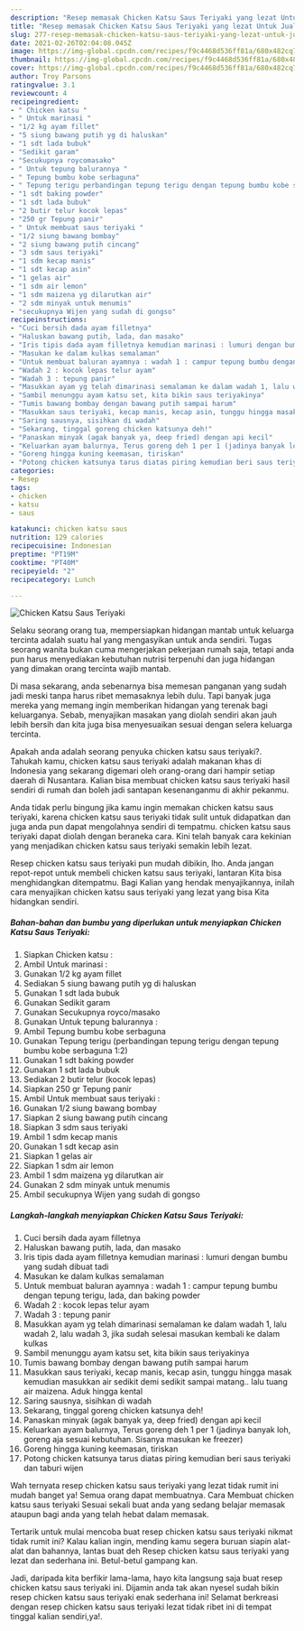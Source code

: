 ```yaml
---
description: "Resep memasak Chicken Katsu Saus Teriyaki yang lezat Untuk Jualan"
title: "Resep memasak Chicken Katsu Saus Teriyaki yang lezat Untuk Jualan"
slug: 277-resep-memasak-chicken-katsu-saus-teriyaki-yang-lezat-untuk-jualan
date: 2021-02-26T02:04:08.045Z
image: https://img-global.cpcdn.com/recipes/f9c4468d536ff81a/680x482cq70/chicken-katsu-saus-teriyaki-foto-resep-utama.jpg
thumbnail: https://img-global.cpcdn.com/recipes/f9c4468d536ff81a/680x482cq70/chicken-katsu-saus-teriyaki-foto-resep-utama.jpg
cover: https://img-global.cpcdn.com/recipes/f9c4468d536ff81a/680x482cq70/chicken-katsu-saus-teriyaki-foto-resep-utama.jpg
author: Troy Parsons
ratingvalue: 3.1
reviewcount: 4
recipeingredient:
- " Chicken katsu "
- " Untuk marinasi "
- "1/2 kg ayam fillet"
- "5 siung bawang putih yg di haluskan"
- "1 sdt lada bubuk"
- "Sedikit garam"
- "Secukupnya roycomasako"
- " Untuk tepung balurannya "
- " Tepung bumbu kobe serbaguna"
- " Tepung terigu perbandingan tepung terigu dengan tepung bumbu kobe serbaguna 12"
- "1 sdt baking powder"
- "1 sdt lada bubuk"
- "2 butir telur kocok lepas"
- "250 gr Tepung panir"
- " Untuk membuat saus teriyaki "
- "1/2 siung bawang bombay"
- "2 siung bawang putih cincang"
- "3 sdm saus teriyaki"
- "1 sdm kecap manis"
- "1 sdt kecap asin"
- "1 gelas air"
- "1 sdm air lemon"
- "1 sdm maizena yg dilarutkan air"
- "2 sdm minyak untuk menumis"
- "secukupnya Wijen yang sudah di gongso"
recipeinstructions:
- "Cuci bersih dada ayam filletnya"
- "Haluskan bawang putih, lada, dan masako"
- "Iris tipis dada ayam filletnya kemudian marinasi : lumuri dengan bumbu yang sudah dibuat tadi"
- "Masukan ke dalam kulkas semalaman"
- "Untuk membuat baluran ayamnya : wadah 1 : campur tepung bumbu dengan tepung terigu, lada, dan baking powder"
- "Wadah 2 : kocok lepas telur ayam"
- "Wadah 3 : tepung panir"
- "Masukkan ayam yg telah dimarinasi semalaman ke dalam wadah 1, lalu wadah 2, lalu wadah 3, jika sudah selesai masukan kembali ke dalam kulkas"
- "Sambil menunggu ayam katsu set, kita bikin saus teriyakinya"
- "Tumis bawang bombay dengan bawang putih sampai harum"
- "Masukkan saus teriyaki, kecap manis, kecap asin, tunggu hingga masak kemudian masukkan air sedikit demi sedikit sampai matang.. lalu tuang air maizena. Aduk hingga kental"
- "Saring sausnya, sisihkan di wadah"
- "Sekarang, tinggal goreng chicken katsunya deh!"
- "Panaskan minyak (agak banyak ya, deep fried) dengan api kecil"
- "Keluarkan ayam balurnya, Terus goreng deh 1 per 1 (jadinya banyak loh, goreng aja sesuai kebutuhan. Sisanya masukan ke freezer)"
- "Goreng hingga kuning keemasan, tiriskan"
- "Potong chicken katsunya tarus diatas piring kemudian beri saus teriyaki dan taburi wijen"
categories:
- Resep
tags:
- chicken
- katsu
- saus

katakunci: chicken katsu saus 
nutrition: 129 calories
recipecuisine: Indonesian
preptime: "PT19M"
cooktime: "PT40M"
recipeyield: "2"
recipecategory: Lunch

---
```



![Chicken Katsu Saus Teriyaki](https://img-global.cpcdn.com/recipes/f9c4468d536ff81a/680x482cq70/chicken-katsu-saus-teriyaki-foto-resep-utama.jpg)

Selaku seorang orang tua, mempersiapkan hidangan mantab untuk keluarga tercinta adalah suatu hal yang mengasyikan untuk anda sendiri. Tugas seorang  wanita bukan cuma mengerjakan pekerjaan rumah saja, tetapi anda pun harus menyediakan kebutuhan nutrisi terpenuhi dan juga hidangan yang dimakan orang tercinta wajib mantab.

Di masa  sekarang, anda sebenarnya bisa memesan panganan yang sudah jadi meski tanpa harus ribet memasaknya lebih dulu. Tapi banyak juga mereka yang memang ingin memberikan hidangan yang terenak bagi keluarganya. Sebab, menyajikan masakan yang diolah sendiri akan jauh lebih bersih dan kita juga bisa menyesuaikan sesuai dengan selera keluarga tercinta. 



Apakah anda adalah seorang penyuka chicken katsu saus teriyaki?. Tahukah kamu, chicken katsu saus teriyaki adalah makanan khas di Indonesia yang sekarang digemari oleh orang-orang dari hampir setiap daerah di Nusantara. Kalian bisa membuat chicken katsu saus teriyaki hasil sendiri di rumah dan boleh jadi santapan kesenanganmu di akhir pekanmu.

Anda tidak perlu bingung jika kamu ingin memakan chicken katsu saus teriyaki, karena chicken katsu saus teriyaki tidak sulit untuk didapatkan dan juga anda pun dapat mengolahnya sendiri di tempatmu. chicken katsu saus teriyaki dapat diolah dengan beraneka cara. Kini telah banyak cara kekinian yang menjadikan chicken katsu saus teriyaki semakin lebih lezat.

Resep chicken katsu saus teriyaki pun mudah dibikin, lho. Anda jangan repot-repot untuk membeli chicken katsu saus teriyaki, lantaran Kita bisa menghidangkan ditempatmu. Bagi Kalian yang hendak menyajikannya, inilah cara menyajikan chicken katsu saus teriyaki yang lezat yang bisa Kita hidangkan sendiri.

<!--inarticleads1-->

##### Bahan-bahan dan bumbu yang diperlukan untuk menyiapkan Chicken Katsu Saus Teriyaki:

1. Siapkan  Chicken katsu :
1. Ambil  Untuk marinasi :
1. Gunakan 1/2 kg ayam fillet
1. Sediakan 5 siung bawang putih yg di haluskan
1. Gunakan 1 sdt lada bubuk
1. Gunakan Sedikit garam
1. Gunakan Secukupnya royco/masako
1. Gunakan  Untuk tepung balurannya :
1. Ambil  Tepung bumbu kobe serbaguna
1. Gunakan  Tepung terigu (perbandingan tepung terigu dengan tepung bumbu kobe serbaguna 1:2)
1. Gunakan 1 sdt baking powder
1. Gunakan 1 sdt lada bubuk
1. Sediakan 2 butir telur (kocok lepas)
1. Siapkan 250 gr Tepung panir
1. Ambil  Untuk membuat saus teriyaki :
1. Gunakan 1/2 siung bawang bombay
1. Siapkan 2 siung bawang putih cincang
1. Siapkan 3 sdm saus teriyaki
1. Ambil 1 sdm kecap manis
1. Gunakan 1 sdt kecap asin
1. Siapkan 1 gelas air
1. Siapkan 1 sdm air lemon
1. Ambil 1 sdm maizena yg dilarutkan air
1. Gunakan 2 sdm minyak untuk menumis
1. Ambil secukupnya Wijen yang sudah di gongso




<!--inarticleads2-->

##### Langkah-langkah menyiapkan Chicken Katsu Saus Teriyaki:

1. Cuci bersih dada ayam filletnya
1. Haluskan bawang putih, lada, dan masako
1. Iris tipis dada ayam filletnya kemudian marinasi : lumuri dengan bumbu yang sudah dibuat tadi
1. Masukan ke dalam kulkas semalaman
1. Untuk membuat baluran ayamnya : wadah 1 : campur tepung bumbu dengan tepung terigu, lada, dan baking powder
1. Wadah 2 : kocok lepas telur ayam
1. Wadah 3 : tepung panir
1. Masukkan ayam yg telah dimarinasi semalaman ke dalam wadah 1, lalu wadah 2, lalu wadah 3, jika sudah selesai masukan kembali ke dalam kulkas
1. Sambil menunggu ayam katsu set, kita bikin saus teriyakinya
1. Tumis bawang bombay dengan bawang putih sampai harum
1. Masukkan saus teriyaki, kecap manis, kecap asin, tunggu hingga masak kemudian masukkan air sedikit demi sedikit sampai matang.. lalu tuang air maizena. Aduk hingga kental
1. Saring sausnya, sisihkan di wadah
1. Sekarang, tinggal goreng chicken katsunya deh!
1. Panaskan minyak (agak banyak ya, deep fried) dengan api kecil
1. Keluarkan ayam balurnya, Terus goreng deh 1 per 1 (jadinya banyak loh, goreng aja sesuai kebutuhan. Sisanya masukan ke freezer)
1. Goreng hingga kuning keemasan, tiriskan
1. Potong chicken katsunya tarus diatas piring kemudian beri saus teriyaki dan taburi wijen




Wah ternyata resep chicken katsu saus teriyaki yang lezat tidak rumit ini mudah banget ya! Semua orang dapat membuatnya. Cara Membuat chicken katsu saus teriyaki Sesuai sekali buat anda yang sedang belajar memasak ataupun bagi anda yang telah hebat dalam memasak.

Tertarik untuk mulai mencoba buat resep chicken katsu saus teriyaki nikmat tidak rumit ini? Kalau kalian ingin, mending kamu segera buruan siapin alat-alat dan bahannya, lantas buat deh Resep chicken katsu saus teriyaki yang lezat dan sederhana ini. Betul-betul gampang kan. 

Jadi, daripada kita berfikir lama-lama, hayo kita langsung saja buat resep chicken katsu saus teriyaki ini. Dijamin anda tak akan nyesel sudah bikin resep chicken katsu saus teriyaki enak sederhana ini! Selamat berkreasi dengan resep chicken katsu saus teriyaki lezat tidak ribet ini di tempat tinggal kalian sendiri,ya!.

